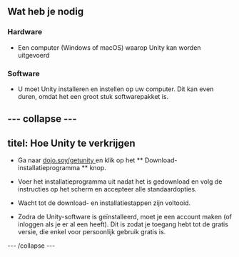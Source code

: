 ## Wat heb je nodig

### Hardware

+ Een computer (Windows of macOS) waarop Unity kan worden uitgevoerd

### Software

+ U moet Unity installeren en instellen op uw computer. Dit kan even duren, omdat het een groot stuk softwarepakket is.

--- collapse ---
---
titel: Hoe Unity te verkrijgen
---

+ Ga naar [ dojo.soy/getunity ](http://dojo.soy/getunity) en klik op het ** Download-installatieprogramma ** knop.

+ Voer het installatieprogramma uit nadat het is gedownload en volg de instructies op het scherm en accepteer alle standaardopties.

+ Wacht tot de download- en installatiestappen zijn voltooid.

+ Zodra de Unity-software is geïnstalleerd, moet je een account maken (of inloggen als je er al een heeft). Dit is zodat je toegang hebt tot de gratis versie, die enkel voor persoonlijk gebruik gratis is.

--- /collapse ---